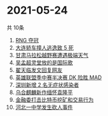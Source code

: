 # 2021-05-24
  共 10条

  <!-- BEGIN -->
  <!-- 最后更新时间:Mon May 24 2021 15:13:20 GMT+0000 (Coordinated Universal Time) -->
  1. [RNG 夺冠](https://www.zhihu.com/search?q=rng)
1. [大连轿车撞人逃逸致 5 死](https://www.zhihu.com/search?q=大连车祸)
1. [甘肃马拉松越野赛遭遇极端天气](https://www.zhihu.com/search?q=甘肃马拉松)
1. [吴孟超灵堂放的是国际歌](https://www.zhihu.com/search?q=吴孟超)
1. [翟天临发文回复网友](https://www.zhihu.com/search?q=翟天临)
1. [英雄联盟季中赛半决赛 DK 险胜 MAD](https://www.zhihu.com/search?q=英雄联盟)
1. [深圳新增 2 名无症状感染者](https://www.zhihu.com/search?q=深圳疫情)
1. [乌合麒麟新作缅怀袁隆平](https://www.zhihu.com/search?q=乌合麒麟新作)
1. [金融委打击比特币挖矿和交易行为](https://www.zhihu.com/search?q=金融委打击比特币)
1. [河北一中学发生砍人事件](https://www.zhihu.com/search?q=河北中学砍人)
  <!-- END -->
  